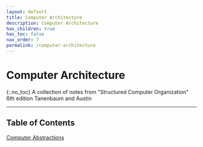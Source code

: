 ```yaml
---
layout: default
title: Computer Architecture
description: Computer Architecture
has_children: true
has_toc: false
nav_order: 7
permalink: /computer-architecture
---
```


# Computer Architecture
{:.no_toc}
A collection of notes from "Structured Computer Organization" 6th edition Tanenbaum and Austin


---
## Table of Contents
[Computer Abstractions](Chapter1.md)